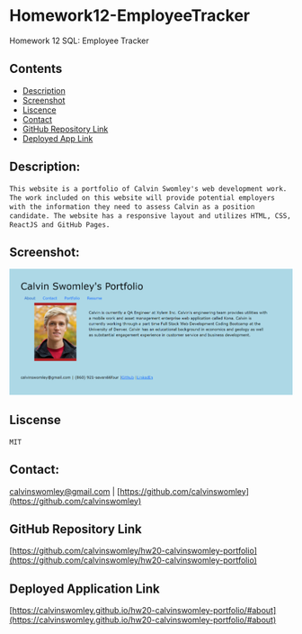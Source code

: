 # Homework12-EmployeeTracker
Homework 12 SQL: Employee Tracker

## Contents
- [Description](#Description)
- [Screenshot](Screenshot)
- [Liscence](#Liscence)
- [Contact](#Contact)
- [GitHub Repository Link](#GitHubRepositoryLink)
- [Deployed App Link](#DeployedAppLink)

## Description:
    This website is a portfolio of Calvin Swomley's web development work. The work included on this website will provide potential employers with the information they need to assess Calvin as a position candidate. The website has a responsive layout and utilizes HTML, CSS, ReactJS and GitHub Pages.

## Screenshot:
![Calvin Swomley react portfolio screeshot](./reactportfolio_screenshot.PNG)
    
## Liscense
    MIT

## Contact:
calvinswomley@gmail.com | [https://github.com/calvinswomley](https://github.com/calvinswomley)

## GitHub Repository Link
[https://github.com/calvinswomley/hw20-calvinswomley-portfolio](https://github.com/calvinswomley/hw20-calvinswomley-portfolio)

## Deployed Application Link
[https://calvinswomley.github.io/hw20-calvinswomley-portfolio/#about](https://calvinswomley.github.io/hw20-calvinswomley-portfolio/#about)